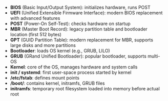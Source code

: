 
- **BIOS** (Basic Input/Output System): initializes hardware, runs POST  
- **UEFI** (Unified Extensible Firmware Interface): modern BIOS replacement with advanced features  
- **POST** (Power-On Self-Test): checks hardware on startup  
- **MBR** (Master Boot Record): legacy partition table and bootloader location (first 512 bytes)  
- **GPT** (GUID Partition Table): modern replacement for MBR, supports large disks and more partitions  
- **Bootloader**: loads OS kernel (e.g., GRUB, LILO)  
- **GRUB** (GRand Unified Bootloader): popular bootloader, supports multi-OS  
- **Kernel**: core of the OS, manages hardware and system calls  
- **init / systemd**: first user-space process started by kernel  
- **/etc/fstab**: defines mount points  
- **/boot/**: contains kernel, initramfs, GRUB files  
- **initramfs**: temporary root filesystem loaded into memory before actual root